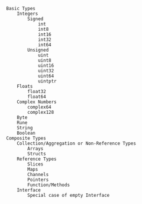     Basic Types
        Integers
            Signed
                int
                int8
                int16 
                int32 
                int64
            Unsigned
                uint
                uint8
                uint16
                uint32
                uint64
                uintptr
        Floats
            float32
            float64
        Complex Numbers
            complex64
            complex128
        Byte
        Rune
        String
        Boolean
    Composite Types
        Collection/Aggregation or Non-Reference Types
            Arrays
            Structs
        Reference Types
            Slices
            Maps
            Channels
            Pointers
            Function/Methods
        Interface
            Special case of empty Interface